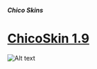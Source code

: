 ***Chico Skins***


# [ChicoSkin 1.9](https://mega.nz/file/QRg0lJ7a#I2_bg840LUzKokq8RDW_HzyWjNqU1tUfvzno7A_hT78)   
<img src="https://imgur-archive.ppy.sh/zFQIsZx.png" alt="Alt text" title="Optional title">
<br>
